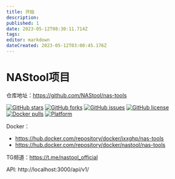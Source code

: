 ```yaml
---
title: 开始
description: 
published: 1
date: 2023-05-12T08:30:11.714Z
tags: 
editor: markdown
dateCreated: 2023-05-12T03:00:45.176Z
---
```


# NAStool项目

仓库地址：https://github.com/NAStool/nas-tools

[![GitHub stars](https://img.shields.io/github/stars/NAStool/nas-tools?style=for-the-badge)](https://github.com/NAStool/nas-tools/stargazers) [![GitHub forks](https://img.shields.io/github/forks/NAStool/nas-tools?style=for-the-badge)](https://github.com/NAStool/nas-tools/network/members) [![GitHub issues](https://img.shields.io/github/issues/NAStool/nas-tools?style=for-the-badge)](https://github.com/NAStool/nas-tools/issues) [![GitHub license](https://img.shields.io/github/license/NAStool/nas-tools?style=for-the-badge)](https://github.com/NAStool/nas-tools/blob/master/LICENSE.md) [![Docker pulls](https://img.shields.io/docker/pulls/jxxghp/nas-tools?style=for-the-badge)](https://hub.docker.com/r/jxxghp/nas-tools) [![Platform](https://img.shields.io/badge/platform-amd64/arm64-pink?style=for-the-badge)](https://hub.docker.com/r/jxxghp/nas-tools)

Docker：
* https://hub.docker.com/repository/docker/jxxghp/nas-tools
* https://hub.docker.com/repository/docker/nastool/nas-tools

TG频道：https://t.me/nastool_official

API: http://localhost:3000/api/v1/